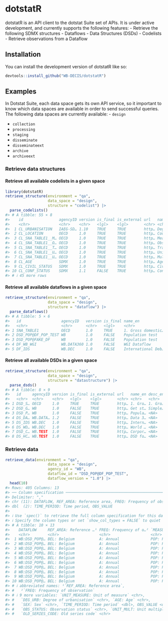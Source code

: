 
<!-- README.md is generated from README.Rmd. Please edit that file -->

# dotstatR

dotstatR is an API client to the dotstat Suite set of APIs. It is under
active development, and currently supports the following features: -
Retrieve the following SDMX structures - Dataflows - Data Structures
(DSDs) - Codelists - Retrieve observations from a Dataflow

## Installation

You can install the development version of dotstatR like so:

``` r
devtools::install_github("WB-DECIS/dotstatR")
```

## Examples

In Dotstat Suite, each data space gets its own API service, so it
important to know which data spaces are available in order to send
successful queries. The following data spaces are currently available: -
`design`  
- `collection`  
- `processing`  
- `staging`  
- `disseminate`  
- `disseminateext`  
- `archive`  
- `archiveext`

### Retrieve data structures

#### Retrieve all available codelists in a given space

``` r
library(dotstatR)
retrieve_structure(environment = "qa",
                   data_space = "design",
                   structure = "codelist") |>
  parse_codelists()
#> # A tibble: 55 × 8
#>    id                agencyID version is_final is_external url   name_en desc_en
#>    <chr>             <chr>    <chr>   <lgl>    <lgl>       <chr> <chr>   <chr>  
#>  1 CL_URBANISATION   IAEG-SD… 1.10    TRUE     TRUE        http… Degree…  <NA>  
#>  2 CL_LOCATION       OECD     1.0     TRUE     TRUE        http… Country  <NA>  
#>  3 CL_SNA_TABLE1__M… OECD     1.0     TRUE     TRUE        http… Measure  <NA>  
#>  4 CL_SNA_TABLE1__O… OECD     1.0     TRUE     TRUE        http… Observ…  <NA>  
#>  5 CL_SNA_TABLE1__T… OECD     1.0     TRUE     TRUE        http… Transa…  <NA>  
#>  6 CL_SNA_TABLE1__U… OECD     1.0     TRUE     TRUE        http… Unit o…  <NA>  
#>  7 CL_SNA_TABLE1__U… OECD     1.0     TRUE     TRUE        http… Multip…  <NA>  
#>  8 CL_AGE            SDMX     1.0     TRUE     TRUE        http… Age     "This …
#>  9 CL_CIVIL_STATUS   SDMX     1.0     TRUE     TRUE        http… Civil … "This …
#> 10 CL_CONF_STATUS    SDMX     1.1     FALSE    TRUE        http… Confid… "This …
#> # ℹ 45 more rows
```

#### Retrieve all available dataflows in a given space

``` r
retrieve_structure(environment = "qa",
                   data_space = "design",
                   structure = "dataflow") |>
  parse_dataflows()
#> # A tibble: 5 × 6
#>   id                  agencyID   version is_final name_en            annotations
#>   <chr>               <chr>      <chr>   <lgl>    <chr>              <chr>      
#> 1 SNA_TABLE1          OECD       1.0     TRUE     1. Gross domestic… NonProduct…
#> 2 DSD_POP@DF_POP_TEST WB         1.0     FALSE    Population test    NonProduct…
#> 3 DSD_POP@FAKE_DF     WB         1.0     FALSE    Population test    NonProduct…
#> 4 DF_WB_WGI           WB.DATA360 1.0     FALSE    WGI Dataflow       NonProduct…
#> 5 DF_IDS              WB.DEC     1.0     FALSE    International Deb… NonProduct…
```

#### Retrieve all available DSDs in a given space

``` r
retrieve_structure(environment = "qa",
                   data_space = "design",
                   structure = "datastructure") |>
  parse_dsds()
#> # A tibble: 8 × 9
#>   id     agencyID version is_final is_external url   name_en desc_en annotations
#>   <chr>  <chr>    <chr>   <lgl>    <lgl>       <chr> <chr>   <chr>   <chr>      
#> 1 DSD_S… OECD     1.0     TRUE     TRUE        http… 1. Gro… 1. Gro… "urn:sdmx:…
#> 2 DSD_G… WB       1.0     FALSE    TRUE        http… Get st… Simple… ""         
#> 3 DSD_P… WB       1.0     FALSE    TRUE        http… Popula… <NA>    ""         
#> 4 DS_DA… WB.DATA… 1.2     FALSE    TRUE        http… Data 3… <NA>    ""         
#> 5 DS_IDS WB.DEC   1.0     FALSE    TRUE        http… Intern… <NA>    ""         
#> 6 DS_WD… WB.DEC   1.0     FALSE    TRUE        http… World … <NA>    ""         
#> 7 DSD_C… WB.TEST  1.0     FALSE    TRUE        http… Corpor… <NA>    ""         
#> 8 DS_HC… WB.TEST  1.0     FALSE    TRUE        http… DSD fo… <NA>    ""
```

### Retrieve data

``` r
retrieve_data(environment = "qa",
                   data_space = "design",
                   agency_id = "WB",
                   dataflow_id = "DSD_POP@DF_POP_TEST",
                   dataflow_version = "1.0") |>
  head(10)
#> Rows: 405 Columns: 13
#> ── Column specification ────────────────────────────────────────────────────────
#> Delimiter: ","
#> chr (11): DATAFLOW, REF_AREA: Reference area, FREQ: Frequency of observation...
#> dbl  (2): TIME_PERIOD: Time period, OBS_VALUE
#> 
#> ℹ Use `spec()` to retrieve the full column specification for this data.
#> ℹ Specify the column types or set `show_col_types = FALSE` to quiet this message.
#> # A tibble: 10 × 13
#>    DATAFLOW     REF_AREA: Reference …¹ FREQ: Frequency of o…² `MEASURE: Measure`
#>    <chr>        <chr>                  <chr>                  <chr>             
#>  1 WB:DSD_POP@… BEL: Belgium           A: Annual              POP: Population   
#>  2 WB:DSD_POP@… BEL: Belgium           A: Annual              POP: Population   
#>  3 WB:DSD_POP@… BEL: Belgium           A: Annual              POP: Population   
#>  4 WB:DSD_POP@… BEL: Belgium           A: Annual              POP: Population   
#>  5 WB:DSD_POP@… BEL: Belgium           A: Annual              POP: Population   
#>  6 WB:DSD_POP@… BEL: Belgium           A: Annual              POP: Population   
#>  7 WB:DSD_POP@… BEL: Belgium           A: Annual              POP: Population   
#>  8 WB:DSD_POP@… BEL: Belgium           A: Annual              POP: Population   
#>  9 WB:DSD_POP@… BEL: Belgium           A: Annual              POP: Population   
#> 10 WB:DSD_POP@… BEL: Belgium           A: Annual              POP: Population   
#> # ℹ abbreviated names: ¹​`REF_AREA: Reference area`,
#> #   ²​`FREQ: Frequency of observation`
#> # ℹ 9 more variables: `UNIT_MEASURE: Unit of measure` <chr>,
#> #   `DEG_URB: Degree of urbanisation` <chr>, `AGE: Age` <chr>,
#> #   `SEX: Sex` <chr>, `TIME_PERIOD: Time period` <dbl>, OBS_VALUE <dbl>,
#> #   `OBS_STATUS: Observation status` <chr>, `UNIT_MULT: Unit multiplier` <chr>,
#> #   `OLD_SERIES_CODE: Old series code` <chr>
```
